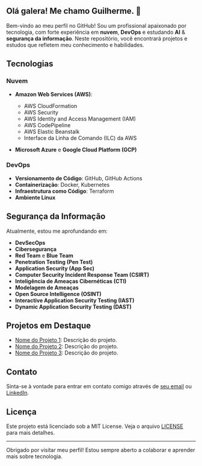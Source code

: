 ## Olá galera! Me chamo Guilherme. 👋

<!--
**ggoncalves9/ggoncalves9** is a ✨ _special_ ✨ repository because its `README.md` (this file) appears on your GitHub profile.

Here are some ideas to get you started:

- 🔭 I’m currently working on ...
- 🌱 I’m currently learning ...
- 👯 I’m looking to collaborate on ...
- 🤔 I’m looking for help with ...
- 💬 Ask me about ...
- 📫 How to reach me: ...
- 😄 Pronouns: ...
- ⚡ Fun fact: ...
-->


Bem-vindo ao meu perfil no GitHub! Sou um profissional apaixonado por tecnologia, com forte experiência em **nuvem**, **DevOps** e estudando **AI** & **segurança da informação**. Neste repositório, você encontrará projetos e estudos que refletem meu conhecimento e habilidades.

## Tecnologias

### Nuvem
- **Amazon Web Services (AWS)**: 
  - AWS CloudFormation
  - AWS Security
  - AWS Identity and Access Management (IAM)
  - AWS CodePipeline
  - AWS Elastic Beanstalk
  - Interface da Linha de Comando (ILC) da AWS

- **Microsoft Azure** e **Google Cloud Platform (GCP)**

### DevOps
- **Versionamento de Código**: GitHub, GitHub Actions
- **Containerização**: Docker, Kubernetes
- **Infraestrutura como Código**: Terraform
- **Ambiente Linux**

## Segurança da Informação

Atualmente, estou me aprofundando em:

- **DevSecOps**
- **Cibersegurança**
- **Red Team** e **Blue Team**
- **Penetration Testing (Pen Test)**
- **Application Security (App Sec)**
- **Computer Security Incident Response Team (CSIRT)**
- **Inteligência de Ameaças Cibernéticas (CTI)**
- **Modelagem de Ameaças**
- **Open Source Intelligence (OSINT)**
- **Interactive Application Security Testing (IAST)**
- **Dynamic Application Security Testing (DAST)**

## Projetos em Destaque

- [Nome do Projeto 1](link-do-projeto): Descrição do projeto.
- [Nome do Projeto 2](link-do-projeto): Descrição do projeto.
- [Nome do Projeto 3](link-do-projeto): Descrição do projeto.

## Contato

Sinta-se à vontade para entrar em contato comigo através de [seu email](mailto:seuemail@exemplo.com) ou [LinkedIn](link-do-linkedin).

## Licença

Este projeto está licenciado sob a MIT License. Veja o arquivo [LICENSE](LICENSE) para mais detalhes.

---

Obrigado por visitar meu perfil! Estou sempre aberto a colaborar e aprender mais sobre tecnologia.
